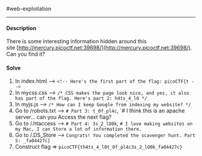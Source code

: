 #web-exploitation
<hr>

#### Description

There is some interesting information hidden around this site [http://mercury.picoctf.net:39698/](http://mercury.picoctf.net:39698/). Can you find it?

#### Solve
1. In index.html --> `<!-- Here's the first part of the flag: picoCTF{t -->`
2. In mycss.css --> `/* CSS makes the page look nice, and yes, it also has part of the flag. Here's part 2: h4ts_4_l0 */`
3. In myjs.js --> `/* How can I keep Google from indexing my website? */`
4. Go to /robots.txt --> `# Part 3: t_0f_pl4c`, `# I think this is an apache server... can you Access the next flag?
5. Go to /.htaccess --> `# Part 4: 3s_2_lO0k`, `# I love making websites on my Mac, I can Store a lot of information there.`
6. Go to /.DS_Store --> `Congrats! You completed the scavenger hunt. Part 5: _fa04427c}`
7. Construct flag => `picoCTF{th4ts_4_l0t_0f_pl4c3s_2_lO0k_fa04427c}`
